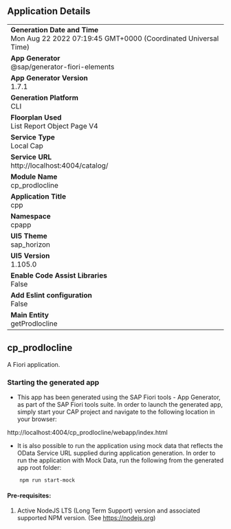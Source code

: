 ## Application Details
|               |
| ------------- |
|**Generation Date and Time**<br>Mon Aug 22 2022 07:19:45 GMT+0000 (Coordinated Universal Time)|
|**App Generator**<br>@sap/generator-fiori-elements|
|**App Generator Version**<br>1.7.1|
|**Generation Platform**<br>CLI|
|**Floorplan Used**<br>List Report Object Page V4|
|**Service Type**<br>Local Cap|
|**Service URL**<br>http://localhost:4004/catalog/
|**Module Name**<br>cp_prodlocline|
|**Application Title**<br>cpp|
|**Namespace**<br>cpapp|
|**UI5 Theme**<br>sap_horizon|
|**UI5 Version**<br>1.105.0|
|**Enable Code Assist Libraries**<br>False|
|**Add Eslint configuration**<br>False|
|**Main Entity**<br>getProdlocline|

## cp_prodlocline

A Fiori application.

### Starting the generated app

-   This app has been generated using the SAP Fiori tools - App Generator, as part of the SAP Fiori tools suite.  In order to launch the generated app, simply start your CAP project and navigate to the following location in your browser:

http://localhost:4004/cp_prodlocline/webapp/index.html

- It is also possible to run the application using mock data that reflects the OData Service URL supplied during application generation.  In order to run the application with Mock Data, run the following from the generated app root folder:

```
    npm run start-mock
```

#### Pre-requisites:

1. Active NodeJS LTS (Long Term Support) version and associated supported NPM version.  (See https://nodejs.org)


